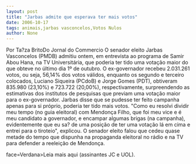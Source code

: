 ```yaml
---
layout: post
title: "Jarbas admite que esperava ter mais votos"
date: 2006-10-17
tags: animais,jarbas vasconcelos,Votos Nulos
author: None
---
```

Por Ta?za BritoDo Jornal do Commercio
O senador eleito Jarbas Vasconcelos (PMDB) admitiu ontem, em entrevista ao programa de Samir Abou Hana, na TV Universitária, que poderia ter tido uma votação maior do que obteve no último dia 1º de outubro. 
O ex-governador recebeu 2.031.261 votos, ou seja, 56,14% dos votos válidos, enquanto os segundo e terceiro colocados, Luciano Siqueira (PCdoB) e Jorge Gomes (PDT), obtiveram 835.980 (23,10%) e 723.722 (20,00%), respectivamente, surpreendendo as estimativas dos institutos de pesquisas que previam uma votação maior para o ex-governador.
Jarbas disse que se pudesse ter feito campanha apenas para si próprio, poderia ter tido mais votos. \"Como eu resolvi dividir meu tempo (no guia eleitoral) com Mendonça Filho, que foi meu vice e é meu candidato a governador, e encampar algumas brigas (na campanha), evidentemente que eu sa? de uma posição de ter uma votação lá em cima e entrei para o tiroteio\", explicou. 
O senador eleito falou que cedeu quase metade do tempo que dispunha na propaganda eleitoral no rádio e na TV para defender a reeleição de Mendonça.

 face=Verdana>Leia mais aqui (assinantes JC e UOL). 